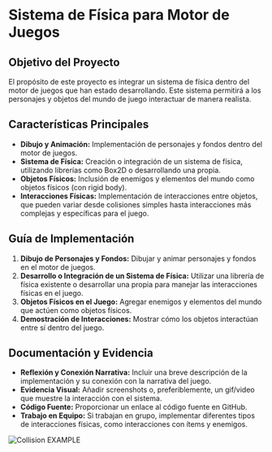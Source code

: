 # Sistema de Física para Motor de Juegos

## Objetivo del Proyecto
El propósito de este proyecto es integrar un sistema de física dentro del motor de juegos que han estado desarrollando. Este sistema permitirá a los personajes y objetos del mundo de juego interactuar de manera realista.

## Características Principales
- **Dibujo y Animación:** Implementación de personajes y fondos dentro del motor de juegos.
- **Sistema de Física:** Creación o integración de un sistema de física, utilizando librerías como Box2D o desarrollando una propia.
- **Objetos Físicos:** Inclusión de enemigos y elementos del mundo como objetos físicos (con rigid body).
- **Interacciones Físicas:** Implementación de interacciones entre objetos, que pueden variar desde colisiones simples hasta interacciones más complejas y específicas para el juego.

## Guía de Implementación
1. **Dibujo de Personajes y Fondos:** Dibujar y animar personajes y fondos en el motor de juegos.
2. **Desarrollo o Integración de un Sistema de Física:** Utilizar una librería de física existente o desarrollar una propia para manejar las interacciones físicas en el juego.
3. **Objetos Físicos en el Juego:** Agregar enemigos y elementos del mundo que actúen como objetos físicos.
4. **Demostración de Interacciones:** Mostrar cómo los objetos interactúan entre sí dentro del juego.

## Documentación y Evidencia
- **Reflexión y Conexión Narrativa:** Incluir una breve descripción de la implementación y su conexión con la narrativa del juego.
- **Evidencia Visual:** Añadir screenshots o, preferiblemente, un gif/video que muestre la interacción con el sistema.
- **Código Fuente:** Proporcionar un enlace al código fuente en GitHub.
- **Trabajo en Equipo:** Si trabajan en grupo, implementar diferentes tipos de interacciones físicas, como interacciones con ítems y enemigos.

![Collision EXAMPLE](collider.gif)
